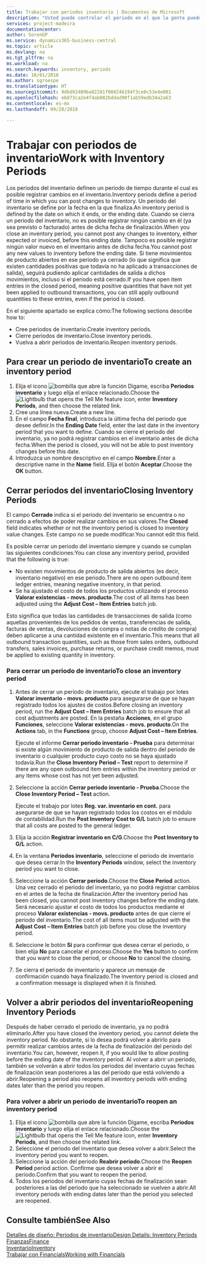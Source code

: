 ```yaml
---
title: Trabajar con periodos inventario | Documentos de Microsoft
description: "Usted puede controlar el periodo en el que la gente puede registrar cambios en el inventario mediante la definición de periodos de inventario."
services: project-madeira
documentationcenter: 
author: SorenGP
ms.service: dynamics365-business-central
ms.topic: article
ms.devlang: na
ms.tgt_pltfrm: na
ms.workload: na
ms.search.keywords: inventory, periods
ms.date: 10/01/2018
ms.author: sgroespe
ms.translationtype: HT
ms.sourcegitcommit: 9dbd92409ba02281f008246194f3ce0c53e4e001
ms.openlocfilehash: e6873ca2e4f4ab082bddad90f1ab59edb34a2a63
ms.contentlocale: es-mx
ms.lasthandoff: 09/28/2018

---
```

# <a name="work-with-inventory-periods"></a><span data-ttu-id="b7973-103">Trabajar con periodos de inventario</span><span class="sxs-lookup"><span data-stu-id="b7973-103">Work with Inventory Periods</span></span>
<span data-ttu-id="b7973-104">Los periodos del inventario definen un periodo de tiempo durante el cual es posible registrar cambios en el inventario.</span><span class="sxs-lookup"><span data-stu-id="b7973-104">Inventory periods define a period of time in which you can post changes to inventory.</span></span> <span data-ttu-id="b7973-105">Un periodo del inventario se define por la fecha en la que finaliza.</span><span class="sxs-lookup"><span data-stu-id="b7973-105">An inventory period is defined by the date on which it ends, or the ending date.</span></span> <span data-ttu-id="b7973-106">Cuando se cierra un periodo del inventario, no es posible registrar ningún cambio en él (ya sea previsto o facturado) antes de dicha fecha de finalización.</span><span class="sxs-lookup"><span data-stu-id="b7973-106">When you close an inventory period, you cannot post any changes to inventory, either expected or invoiced, before this ending date.</span></span> <span data-ttu-id="b7973-107">Tampoco es posible registrar ningún valor nuevo en el inventario antes de dicha fecha.</span><span class="sxs-lookup"><span data-stu-id="b7973-107">You cannot post any new values to inventory before the ending date.</span></span> <span data-ttu-id="b7973-108">Si tiene movimientos de producto abiertos en ese periodo ya cerrado (lo que significa que existen cantidades positivas que todavía no ha aplicado a transacciones de salida), seguirá pudiendo aplicar cantidades de salida a dichos movimientos, incluso si el periodo está cerrado.</span><span class="sxs-lookup"><span data-stu-id="b7973-108">If you have open item entries in the closed period, meaning positive quantities that have not yet been applied to outbound transactions, you can still apply outbound quantities to these entries, even if the period is closed.</span></span>  

<span data-ttu-id="b7973-109">En el siguiente apartado se explica cómo:</span><span class="sxs-lookup"><span data-stu-id="b7973-109">The following sections describe how to:</span></span>  

* <span data-ttu-id="b7973-110">Cree periodos de inventario.</span><span class="sxs-lookup"><span data-stu-id="b7973-110">Create inventory periods.</span></span>  
* <span data-ttu-id="b7973-111">Cierre periodos de inventario.</span><span class="sxs-lookup"><span data-stu-id="b7973-111">Close inventory periods.</span></span>  
* <span data-ttu-id="b7973-112">Vuelva a abrir periodos de inventario.</span><span class="sxs-lookup"><span data-stu-id="b7973-112">Reopen inventory periods.</span></span>  

## <a name="to-create-an-inventory-period"></a><span data-ttu-id="b7973-113">Para crear un periodo de inventario</span><span class="sxs-lookup"><span data-stu-id="b7973-113">To create an inventory period</span></span>  
1. <span data-ttu-id="b7973-114">Elija el icono ![bombilla que abre la función Dígame](media/ui-search/search_small.png "Dígame que desea hacer"), escriba **Periodos inventario** y luego elija el enlace relacionado.</span><span class="sxs-lookup"><span data-stu-id="b7973-114">Choose the ![Lightbulb that opens the Tell Me feature](media/ui-search/search_small.png "Tell me what you want to do") icon, enter **Inventory Periods**, and then choose the related link.</span></span>  
2. <span data-ttu-id="b7973-115">Cree una línea nueva.</span><span class="sxs-lookup"><span data-stu-id="b7973-115">Create a new line.</span></span>  
3. <span data-ttu-id="b7973-116">En el campo **Fecha final**, introduzca la última fecha del periodo que desee definir.</span><span class="sxs-lookup"><span data-stu-id="b7973-116">In the **Ending Date** field, enter the last date in the inventory period that you want to define.</span></span> <span data-ttu-id="b7973-117">Cuando se cierre el periodo del inventario, ya no podrá registrar cambios en el inventario antes de dicha fecha.</span><span class="sxs-lookup"><span data-stu-id="b7973-117">When the period is closed, you will not be able to post inventory changes before this date.</span></span>  
4. <span data-ttu-id="b7973-118">Introduzca un nombre descriptivo en el campo **Nombre**.</span><span class="sxs-lookup"><span data-stu-id="b7973-118">Enter a descriptive name in the **Name** field.</span></span> <span data-ttu-id="b7973-119">Elija el botón **Aceptar**.</span><span class="sxs-lookup"><span data-stu-id="b7973-119">Choose the **OK** button.</span></span>  

## <a name="closing-inventory-periods"></a><span data-ttu-id="b7973-120">Cerrar periodos del inventario</span><span class="sxs-lookup"><span data-stu-id="b7973-120">Closing Inventory Periods</span></span>  
<span data-ttu-id="b7973-121">El campo **Cerrado** indica si el periodo del inventario se encuentra o no cerrado a efectos de poder realizar cambios en sus valores.</span><span class="sxs-lookup"><span data-stu-id="b7973-121">The **Closed** field indicates whether or not the inventory period is closed to inventory value changes.</span></span> <span data-ttu-id="b7973-122">Este campo no se puede modificar.</span><span class="sxs-lookup"><span data-stu-id="b7973-122">You cannot edit this field.</span></span>  

<span data-ttu-id="b7973-123">Es posible cerrar un periodo del inventario siempre y cuando se cumplan las siguientes condiciones:</span><span class="sxs-lookup"><span data-stu-id="b7973-123">You can close any inventory period, provided that the following is true:</span></span>  

* <span data-ttu-id="b7973-124">No existen movimientos de producto de salida abiertos (es decir, inventario negativo) en ese periodo.</span><span class="sxs-lookup"><span data-stu-id="b7973-124">There are no open outbound item ledger entries, meaning negative inventory, in that period.</span></span>  
* <span data-ttu-id="b7973-125">Se ha ajustado el costo de todos los productos utilizando el proceso **Valorar existencias - movs. producto**.</span><span class="sxs-lookup"><span data-stu-id="b7973-125">The cost of all items has been adjusted using the **Adjust Cost – Item Entries** batch job.</span></span>  

<span data-ttu-id="b7973-126">Esto significa que todas las cantidades de transacciones de salida (como aquellas provenientes de los pedidos de ventas, transferencias de salida, facturas de ventas, devoluciones de compra o notas de crédito de compra) deben aplicarse a una cantidad existente en el inventario.</span><span class="sxs-lookup"><span data-stu-id="b7973-126">This means that all outbound transaction quantities, such as those from sales orders, outbound transfers, sales invoices, purchase returns, or purchase credit memos, must be applied to existing quantity in inventory.</span></span>  

### <a name="to-close-an-inventory-period"></a><span data-ttu-id="b7973-127">Para cerrar un periodo de inventario</span><span class="sxs-lookup"><span data-stu-id="b7973-127">To close an inventory period</span></span>  
1. <span data-ttu-id="b7973-128">Antes de cerrar un periodo de inventario, ejecute el trabajo por lotes **Valorar inventario - movs. producto** para asegurarse de que se hayan registrado todos los ajustes de costos.</span><span class="sxs-lookup"><span data-stu-id="b7973-128">Before closing an inventory period, run the **Adjust Cost – Item Entries** batch job to ensure that all cost adjustments are posted.</span></span> <span data-ttu-id="b7973-129">En la pestaña **Acciones**, en el grupo **Funciones**, seleccione **Valorar existencias - movs. producto**.</span><span class="sxs-lookup"><span data-stu-id="b7973-129">On the **Actions** tab, in the **Functions** group, choose **Adjust Cost – Item Entries**.</span></span>  

     <span data-ttu-id="b7973-130">Ejecute el informe **Cerrar periodo inventario - Prueba** para determinar si existe algún movimiento de producto de salida dentro del periodo de inventario o cualquier producto cuyo costo no se haya ajustado todavía.</span><span class="sxs-lookup"><span data-stu-id="b7973-130">Run the **Close Inventory Period – Test** report to determine if there are any open outbound item entries within the inventory period or any items whose cost has not yet been adjusted.</span></span>  
2. <span data-ttu-id="b7973-131">Seleccione la acción **Cerrar periodo inventario - Prueba**.</span><span class="sxs-lookup"><span data-stu-id="b7973-131">Choose the **Close Inventory Period – Test** action.</span></span>  

     <span data-ttu-id="b7973-132">Ejecute el trabajo por lotes **Reg. var. inventario en cont.** para asegurarse de que se hayan registrado todos los costos en el módulo de contabilidad.</span><span class="sxs-lookup"><span data-stu-id="b7973-132">Run the **Post Inventory Cost to G/L** batch job to ensure that all costs are posted to the general ledger.</span></span>  
3. <span data-ttu-id="b7973-133">Elija la acción **Registrar inventario en C/G**.</span><span class="sxs-lookup"><span data-stu-id="b7973-133">Choose the **Post Inventory to G/L** action.</span></span>  
4. <span data-ttu-id="b7973-134">En la ventana **Periodos inventario**, seleccione el periodo de inventario que desea cerrar.</span><span class="sxs-lookup"><span data-stu-id="b7973-134">In the **Inventory Periods** window, select the inventory period you want to close.</span></span>  
5. <span data-ttu-id="b7973-135">Seleccione la acción **Cerrar periodo**.</span><span class="sxs-lookup"><span data-stu-id="b7973-135">Choose the **Close Period** action.</span></span> <span data-ttu-id="b7973-136">Una vez cerrado el periodo del inventario, ya no podrá registrar cambios en el antes de la fecha de finalización.</span><span class="sxs-lookup"><span data-stu-id="b7973-136">After the inventory period has been closed, you cannot post inventory changes before the ending date.</span></span> <span data-ttu-id="b7973-137">Será necesario ajustar el costo de todos los productos mediante el proceso **Valorar existencias - movs. producto** antes de que cierre el periodo del inventario.</span><span class="sxs-lookup"><span data-stu-id="b7973-137">The cost of all items must be adjusted with the **Adjust Cost – Item Entries** batch job before you close the inventory period.</span></span>  
6. <span data-ttu-id="b7973-138">Seleccione le botón **Sí** para confirmar que desea cerrar el periodo, o bien elija **No** para cancelar el proceso.</span><span class="sxs-lookup"><span data-stu-id="b7973-138">Choose the **Yes** button to confirm that you want to close the period, or choose **No** to cancel the closing.</span></span>  
7. <span data-ttu-id="b7973-139">Se cierra el periodo de inventario y aparece un mensaje de confirmación cuando haya finalizado.</span><span class="sxs-lookup"><span data-stu-id="b7973-139">The inventory period is closed and a confirmation message is displayed when it is finished.</span></span>  

## <a name="reopening-inventory-periods"></a><span data-ttu-id="b7973-140">Volver a abrir periodos del inventario</span><span class="sxs-lookup"><span data-stu-id="b7973-140">Reopening Inventory Periods</span></span>  
<span data-ttu-id="b7973-141">Después de haber cerrado el periodo de inventario, ya no podrá eliminarlo.</span><span class="sxs-lookup"><span data-stu-id="b7973-141">After you have closed the inventory period, you cannot delete the inventory period.</span></span> <span data-ttu-id="b7973-142">No obstante, si lo desea podrá volver a abrirlo para permitir realizar cambios antes de la fecha de finalización del periodo del inventario.</span><span class="sxs-lookup"><span data-stu-id="b7973-142">You can, however, reopen it, if you would like to allow posting before the ending date of the inventory period.</span></span> <span data-ttu-id="b7973-143">Al volver a abrir un periodo, también se volverán a abrir todos los periodos del inventario cuyas fechas de finalización sean posteriores a las del periodo que está volviendo a abrir.</span><span class="sxs-lookup"><span data-stu-id="b7973-143">Reopening a period also reopens all inventory periods with ending dates later than the period you reopen.</span></span>  

### <a name="to-reopen-an-inventory-period"></a><span data-ttu-id="b7973-144">Para volver a abrir un periodo de inventario</span><span class="sxs-lookup"><span data-stu-id="b7973-144">To reopen an inventory period</span></span>  
1. <span data-ttu-id="b7973-145">Elija el icono ![bombilla que abre la función Dígame](media/ui-search/search_small.png "Dígame que desea hacer"), escriba **Periodos inventario** y luego elija el enlace relacionado.</span><span class="sxs-lookup"><span data-stu-id="b7973-145">Choose the ![Lightbulb that opens the Tell Me feature](media/ui-search/search_small.png "Tell me what you want to do") icon, enter **Inventory Periods**, and then choose the related link.</span></span>  
2. <span data-ttu-id="b7973-146">Seleccione el periodo del inventario que desea volver a abrir.</span><span class="sxs-lookup"><span data-stu-id="b7973-146">Select the inventory period you want to reopen.</span></span>  
3. <span data-ttu-id="b7973-147">Seleccione la acción del periodo **Reabrir periodo**.</span><span class="sxs-lookup"><span data-stu-id="b7973-147">Choose the **Reopen Period** period action.</span></span> <span data-ttu-id="b7973-148">Confirme que desea volver a abrir el periodo.</span><span class="sxs-lookup"><span data-stu-id="b7973-148">Confirm that you want to reopen the period.</span></span>  
4. <span data-ttu-id="b7973-149">Todos los periodos del inventario cuyas fechas de finalización sean posteriores a las del periodo que ha seleccionado se vuelven a abrir.</span><span class="sxs-lookup"><span data-stu-id="b7973-149">All inventory periods with ending dates later than the period you selected are reopened.</span></span>  

## <a name="see-also"></a><span data-ttu-id="b7973-150">Consulte también</span><span class="sxs-lookup"><span data-stu-id="b7973-150">See Also</span></span>  
[<span data-ttu-id="b7973-151">Detalles de diseño: Periodos de inventario</span><span class="sxs-lookup"><span data-stu-id="b7973-151">Design Details: Inventory Periods</span></span>](design-details-inventory-periods.md)  
[<span data-ttu-id="b7973-152">Finanzas</span><span class="sxs-lookup"><span data-stu-id="b7973-152">Finance</span></span>](finance.md)  
[<span data-ttu-id="b7973-153">Inventario</span><span class="sxs-lookup"><span data-stu-id="b7973-153">Inventory</span></span>](inventory-manage-inventory.md)  
[<span data-ttu-id="b7973-154">Trabajar con Financials</span><span class="sxs-lookup"><span data-stu-id="b7973-154">Working with Financials</span></span>](ui-work-product.md)

